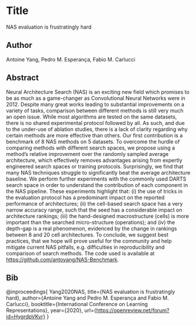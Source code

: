 # Title
NAS evaluation is frustratingly hard

## Author
Antoine Yang, Pedro M. Esperança, Fabio M. Carlucci

## Abstract
Neural Architecture Search (NAS) is an exciting new field which promises to be as much as a game-changer as Convolutional Neural Networks were in 2012. Despite many great works leading to substantial improvements on a variety of tasks, comparison between different methods is still very much an open issue. While most algorithms are tested on the same datasets, there is no shared experimental protocol followed by all. As such, and due to the under-use of ablation studies, there is a lack of clarity regarding why certain methods are more effective than others. Our first contribution is a benchmark of 8 NAS methods on 5 datasets. To overcome the hurdle of comparing methods with different search spaces, we propose using a method’s relative improvement over the randomly sampled average architecture, which effectively removes advantages arising from expertly engineered search spaces or training protocols. Surprisingly, we find that many NAS techniques struggle to significantly beat the average architecture baseline. We perform further experiments with the commonly used DARTS search space in order to understand the contribution of each component in the NAS pipeline. These experiments highlight that: (i) the use of tricks in the evaluation protocol has a predominant impact on the reported performance of architectures; (ii) the cell-based search space has a very narrow accuracy range, such that the seed has a considerable impact on architecture rankings; (iii) the hand-designed macrostructure (cells) is more important than the searched micro-structure (operations); and (iv) the depth-gap is a real phenomenon, evidenced by the change in rankings between 8 and 20 cell architectures. To conclude, we suggest best practices, that we hope will prove useful for the community and help mitigate current NAS pitfalls, e.g. difficulties in reproducibility and comparison of search methods. The code used is available at https://github.com/antoyang/NAS-Benchmark.

## Bib
@inproceedings{
Yang2020NAS,
title={NAS evaluation is frustratingly hard},
author={Antoine Yang and Pedro M. Esperança and Fabio M. Carlucci},
booktitle={International Conference on Learning Representations},
year={2020},
url={https://openreview.net/forum?id=HygrdpVKvr}
}